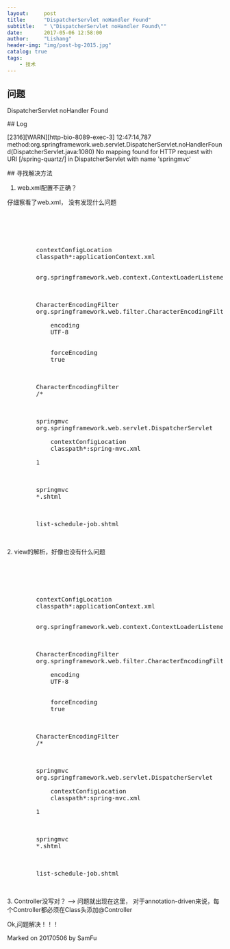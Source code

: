 ```yaml
---
layout:     post
title:      "DispatcherServlet noHandler Found"
subtitle:   " \"DispatcherServlet noHandler Found\""
date:       2017-05-06 12:58:00
author:     "Lishang"
header-img: "img/post-bg-2015.jpg"
catalog: true
tags:
    - 技术
---
```


## 问题
DispatcherServlet noHandler Found
<p id = "build"></p>
## Log
<p id = "build"></p>
[2316][WARN][http-bio-8089-exec-3] 12:47:14,787 method:org.springframework.web.servlet.DispatcherServlet.noHandlerFound(DispatcherServlet.java:1080) No mapping found for HTTP request with URI [/spring-quartz/] in DispatcherServlet with name 'springmvc'
<p id = "build"></p>
## 寻找解决方法

1. web.xml配置不正确？

仔细察看了web.xml， 没有发现什么问题
<pre class="xml" name="code"> 
<?xml version="1.0" encoding="UTF-8"?>
<web-app xmlns:xsi="http://www.w3.org/2001/XMLSchema-instance"
         xmlns="http://java.sun.com/xml/ns/javaee"
         xsi:schemaLocation="http://java.sun.com/xml/ns/javaee http://java.sun.com/xml/ns/javaee/web-app_2_5.xsd"
         id="WebApp_ID" version="2.5">

    <context-param>
        <param-name>contextConfigLocation</param-name>
        <param-value>classpath*:applicationContext.xml</param-value>
    </context-param>
    <listener>
        <listener-class>org.springframework.web.context.ContextLoaderListener</listener-class>
    </listener>

    <filter>
        <filter-name>CharacterEncodingFilter</filter-name>
        <filter-class>org.springframework.web.filter.CharacterEncodingFilter</filter-class>
        <init-param>
            <param-name>encoding</param-name>
            <param-value>UTF-8</param-value>
        </init-param>
        <init-param>
            <param-name>forceEncoding</param-name>
            <param-value>true</param-value>
        </init-param>
    </filter>
    <filter-mapping>
        <filter-name>CharacterEncodingFilter</filter-name>
        <url-pattern>/*</url-pattern>
    </filter-mapping>

    <servlet>
        <servlet-name>springmvc</servlet-name>
        <servlet-class>org.springframework.web.servlet.DispatcherServlet</servlet-class>
        <init-param>
            <param-name>contextConfigLocation</param-name>
            <param-value>classpath*:spring-mvc.xml</param-value>
        </init-param>
        <load-on-startup>1</load-on-startup>
    </servlet>

    <servlet-mapping>
        <servlet-name>springmvc</servlet-name>
        <url-pattern>*.shtml</url-pattern>
    </servlet-mapping>

    <welcome-file-list>
        <welcome-file>list-schedule-job.shtml</welcome-file>
    </welcome-file-list>
</web-app>
</pre>
<p id = "build"></p>
2. view的解析，好像也没有什么问题
<p id = "build"></p>

<pre class="xml" name="code"> 
<?xml version="1.0" encoding="UTF-8"?>
<web-app xmlns:xsi="http://www.w3.org/2001/XMLSchema-instance"
         xmlns="http://java.sun.com/xml/ns/javaee"
         xsi:schemaLocation="http://java.sun.com/xml/ns/javaee http://java.sun.com/xml/ns/javaee/web-app_2_5.xsd"
         id="WebApp_ID" version="2.5">

    <context-param>
        <param-name>contextConfigLocation</param-name>
        <param-value>classpath*:applicationContext.xml</param-value>
    </context-param>
    <listener>
        <listener-class>org.springframework.web.context.ContextLoaderListener</listener-class>
    </listener>

    <filter>
        <filter-name>CharacterEncodingFilter</filter-name>
        <filter-class>org.springframework.web.filter.CharacterEncodingFilter</filter-class>
        <init-param>
            <param-name>encoding</param-name>
            <param-value>UTF-8</param-value>
        </init-param>
        <init-param>
            <param-name>forceEncoding</param-name>
            <param-value>true</param-value>
        </init-param>
    </filter>
    <filter-mapping>
        <filter-name>CharacterEncodingFilter</filter-name>
        <url-pattern>/*</url-pattern>
    </filter-mapping>

    <servlet>
        <servlet-name>springmvc</servlet-name>
        <servlet-class>org.springframework.web.servlet.DispatcherServlet</servlet-class>
        <init-param>
            <param-name>contextConfigLocation</param-name>
            <param-value>classpath*:spring-mvc.xml</param-value>
        </init-param>
        <load-on-startup>1</load-on-startup>
    </servlet>

    <servlet-mapping>
        <servlet-name>springmvc</servlet-name>
        <url-pattern>*.shtml</url-pattern>
    </servlet-mapping>

    <welcome-file-list>
        <welcome-file>list-schedule-job.shtml</welcome-file>
    </welcome-file-list>
</web-app>
</pre>
<p id = "build"></p>
<p>3. Controller没写对？ --> 问题就出现在这里， 对于annotation-driven来说，每个Controller都必须在Class头添加@Controller</p>
<p id = "build"></p>
<p>Ok,问题解决！！！</p>

Marked on 20170506 by SamFu

